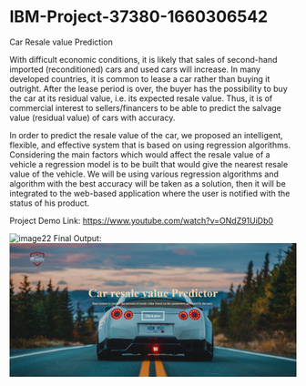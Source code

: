 # IBM-Project-37380-1660306542
Car Resale value Prediction

With difficult economic conditions, it is likely that sales of second-hand imported (reconditioned) cars and used cars will increase. In many developed countries, it is common to lease a car rather than buying it outright. After the lease period is over, the buyer has the possibility to buy the car at its residual value, i.e. its expected resale value. Thus, it is of commercial interest to sellers/financers to be able to predict the salvage value (residual value) of cars with accuracy.

In order to predict the resale value of the car, we proposed an intelligent, flexible, and effective system that is based on using regression algorithms. Considering the main factors which would affect the resale value of a vehicle a regression model is to be built that would give the nearest resale value of the vehicle. We will be using various regression algorithms and algorithm with the best accuracy will be taken as a solution, then it will be integrated to the web-based application where the user is notified with the status of his product.

Project Demo Link:
https://www.youtube.com/watch?v=ONdZ91UiDb0

![image22](https://user-images.githubusercontent.com/97331451/196427469-d2a25a0b-ff5c-45ea-a55a-918794e6676b.png)
Final Output:
![image23](https://github.com/IBM-EPBL/IBM-Project-37380-1660306542/blob/main/Project%20Development%20Phase/Sprint%203/static/Images/final.PNG)

